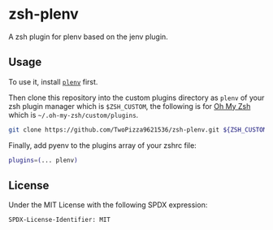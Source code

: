 # zsh-plenv

A zsh plugin for plenv based on the jenv plugin.

## Usage

To use it, install [`plenv`](https://github.com/pyenv/pyenv) first.

Then clone this repository into the custom plugins directory as `plenv` of your
zsh plugin manager which is `$ZSH_CUSTOM`, the following is for
[Oh My Zsh](https://ohmyz.sh/) which is `~/.oh-my-zsh/custom/plugins`.

```bash
git clone https://github.com/TwoPizza9621536/zsh-plenv.git ${ZSH_CUSTOM:-$HOME/.oh-my-zsh/custom}/plugins/plenv
```

Finally, add pyenv to the plugins array of your zshrc file:

```bash
plugins=(... plenv)
```

## License

Under the MIT License with the following SPDX expression:

```text
SPDX-License-Identifier: MIT
```
